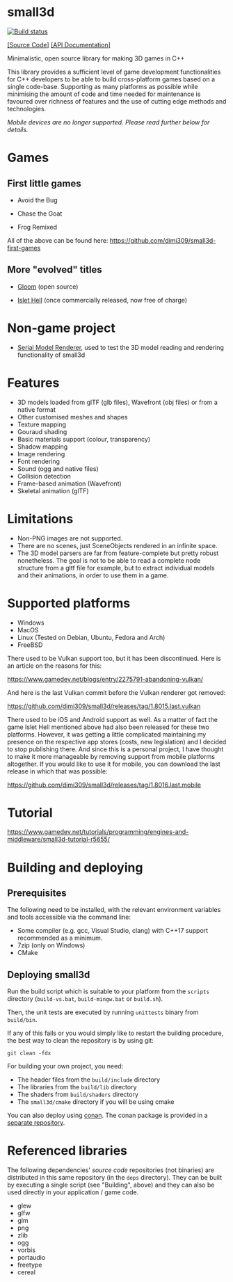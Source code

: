 # small3d

[![Build status](https://ci.appveyor.com/api/projects/status/qpm3qekslivm3kjb?svg=true)](https://ci.appveyor.com/project/dimi309/small3d)

[[Source Code]](https://github.com/dimi309/small3d) [[API Documentation]](https://dimi309.github.io/small3d)

Minimalistic, open source library for making 3D games in C++

This library provides a sufficient level of game development functionalities 
for C++ developers to be able to build cross-platform games based on a single 
code-base. Supporting as many platforms as possible while minimising the amount 
of code and time needed for maintenance is favoured over richness of features 
and the use of cutting edge methods and technologies.

*Mobile devices are no longer supported. Please read further below for details.*

# Games 

## First little games

- Avoid the Bug

- Chase the Goat

- Frog Remixed

All of the above can be found here: https://github.com/dimi309/small3d-first-games

## More "evolved" titles

- [Gloom](https://github.com/dimi309/gloom) (open source)

- [Islet Hell](https://store.steampowered.com/app/2069750/Islet_Hell/) (once commercially released, now free of charge)

# Non-game project

- [Serial Model Renderer](https://github.com/dimi309/serial-model-renderer), used to test the 3D model reading and rendering functionality of small3d

# Features

- 3D models loaded from glTF (glb files), Wavefront (obj files) 
  or from a native format
- Other customised meshes and shapes
- Texture mapping
- Gouraud shading
- Basic materials support (colour, transparency)
- Shadow mapping
- Image rendering
- Font rendering
- Sound (ogg and native files)
- Collision detection
- Frame-based animation (Wavefront)
- Skeletal animation (glTF)

# Limitations

- Non-PNG images are not supported.
- There are no scenes, just SceneObjects rendered in an infinite space.
- The 3D model parsers are far from feature-complete but pretty robust 
  nonetheless. The goal is not to be able to read a complete node structure
  from a gltf file for example, but to extract individual models and their
  animations, in order to use them in a game.

# Supported platforms

- Windows
- MacOS
- Linux (Tested on Debian, Ubuntu, Fedora and Arch) 
- FreeBSD

There used to be Vulkan support too, but it has been discontinued. Here is
an article on the reasons for this:

https://www.gamedev.net/blogs/entry/2275791-abandoning-vulkan/

And here is the last Vulkan commit before the Vulkan renderer got removed:

https://github.com/dimi309/small3d/releases/tag/1.8015.last.vulkan

There used to be iOS and Android support as well. As a matter of fact the game
Islet Hell mentioned above had also been released for these two platforms.
However, it was getting a little complicated maintaining my presence on the
respective app stores (costs, new legislation) and I decided to stop publishing
there. And since this is a personal project, I have thought to make it more
manageable by removing support from mobile platforms altogether. If you would
like to use it for mobile, you can download the last release in which that
was possible:

https://github.com/dimi309/small3d/releases/tag/1.8016.last.mobile


# Tutorial

https://www.gamedev.net/tutorials/programming/engines-and-middleware/small3d-tutorial-r5655/

# Building and deploying

## Prerequisites

The following need to be installed, with the relevant environment variables
and tools accessible via the command line:

- Some compiler (e.g. gcc, Visual Studio, clang) with C++17 support recommended
  as a minimum.
- 7zip (only on Windows)
- CMake

## Deploying small3d

Run the build script which is suitable to your platform from the `scripts` 
directory (`build-vs.bat`, `build-mingw.bat` or `build.sh`).
	
Then, the unit tests are executed by running `unittests` binary from `build/bin`.

If any of this fails or you would simply like to restart the building
procedure, the best way to clean the repository is by using git:

	git clean -fdx

For building your own project, you need:

- The header files from the `build/include` directory
- The libraries from the `build/lib` directory 
- The shaders from `build/shaders` directory
- The `small3d/cmake` directory if you will be using cmake

You can also deploy using [conan](https://conan.io). The conan package is 
provided in a [separate repository](https://github.com/dimi309/small3d-conan).

# Referenced libraries

The following dependencies' *source code* repositories (not binaries) are 
distributed in this same repository (in the `deps` directory). They can be built
by executing a single script (see "Building", above) and they can also be used 
directly in your application / game code.

- glew
- glfw 
- glm 
- png
- zlib
- ogg
- vorbis
- portaudio
- freetype
- cereal
